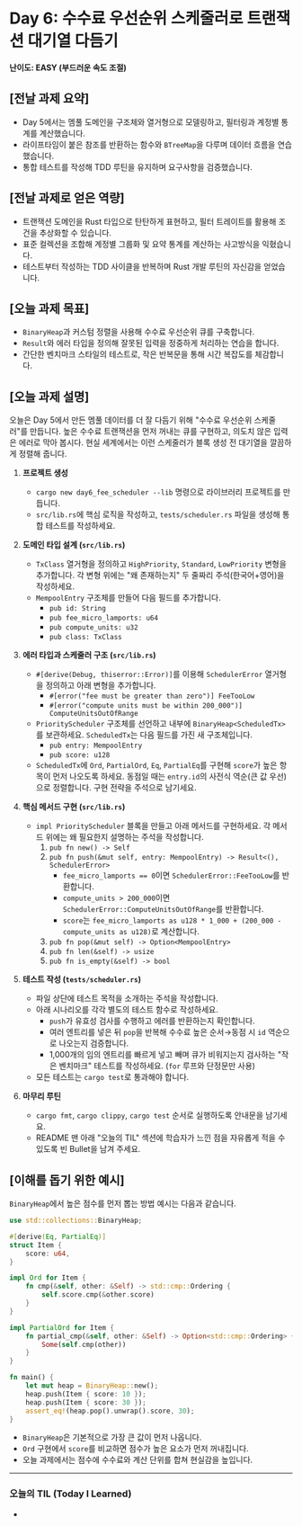 # Day 6: 수수료 우선순위 스케줄러로 트랜잭션 대기열 다듬기

**난이도: EASY (부드러운 속도 조절)**

## [전날 과제 요약]
- Day 5에서는 멤풀 도메인을 구조체와 열거형으로 모델링하고, 필터링과 계정별 통계를 계산했습니다.
- 라이프타임이 붙은 참조를 반환하는 함수와 `BTreeMap`을 다루며 데이터 흐름을 연습했습니다.
- 통합 테스트를 작성해 TDD 루틴을 유지하며 요구사항을 검증했습니다.

## [전날 과제로 얻은 역량]
- 트랜잭션 도메인을 Rust 타입으로 탄탄하게 표현하고, 필터 트레이트를 활용해 조건을 추상화할 수 있습니다.
- 표준 컬렉션을 조합해 계정별 그룹화 및 요약 통계를 계산하는 사고방식을 익혔습니다.
- 테스트부터 작성하는 TDD 사이클을 반복하며 Rust 개발 루틴의 자신감을 얻었습니다.

## [오늘 과제 목표]
- `BinaryHeap`과 커스텀 정렬을 사용해 수수료 우선순위 큐를 구축합니다.
- `Result`와 에러 타입을 정의해 잘못된 입력을 정중하게 처리하는 연습을 합니다.
- 간단한 벤치마크 스타일의 테스트로, 작은 반복문을 통해 시간 복잡도를 체감합니다.

## [오늘 과제 설명]
오늘은 Day 5에서 만든 멤풀 데이터를 더 잘 다듬기 위해 "수수료 우선순위 스케줄러"를 만듭니다. 높은 수수료 트랜잭션을 먼저 꺼내는 큐를 구현하고, 의도치 않은 입력은 에러로 막아 봅시다. 현실 세계에서는 이런 스케줄러가 블록 생성 전 대기열을 깔끔하게 정렬해 줍니다.

1. **프로젝트 생성**
    - `cargo new day6_fee_scheduler --lib` 명령으로 라이브러리 프로젝트를 만듭니다.
    - `src/lib.rs`에 핵심 로직을 작성하고, `tests/scheduler.rs` 파일을 생성해 통합 테스트를 작성하세요.

2. **도메인 타입 설계 (`src/lib.rs`)**
    - `TxClass` 열거형을 정의하고 `HighPriority`, `Standard`, `LowPriority` 변형을 추가합니다. 각 변형 위에는 "왜 존재하는지" 두 줄짜리 주석(한국어+영어)을 작성하세요.
    - `MempoolEntry` 구조체를 만들어 다음 필드를 추가합니다.
        - `pub id: String`
        - `pub fee_micro_lamports: u64`
        - `pub compute_units: u32`
        - `pub class: TxClass`

3. **에러 타입과 스케줄러 구조 (`src/lib.rs`)**
    - `#[derive(Debug, thiserror::Error)]`를 이용해 `SchedulerError` 열거형을 정의하고 아래 변형을 추가합니다.
        - `#[error("fee must be greater than zero")] FeeTooLow`
        - `#[error("compute units must be within 200_000")] ComputeUnitsOutOfRange`
    - `PriorityScheduler` 구조체를 선언하고 내부에 `BinaryHeap<ScheduledTx>`를 보관하세요. `ScheduledTx`는 다음 필드를 가진 새 구조체입니다.
        - `pub entry: MempoolEntry`
        - `pub score: u128`
    - `ScheduledTx`에 `Ord`, `PartialOrd`, `Eq`, `PartialEq`를 구현해 `score`가 높은 항목이 먼저 나오도록 하세요. 동점일 때는 `entry.id`의 사전식 역순(큰 값 우선)으로 정렬합니다. 구현 전략을 주석으로 남기세요.

4. **핵심 메서드 구현 (`src/lib.rs`)**
    - `impl PriorityScheduler` 블록을 만들고 아래 메서드를 구현하세요. 각 메서드 위에는 왜 필요한지 설명하는 주석을 작성합니다.
        1. `pub fn new() -> Self`
        2. `pub fn push(&mut self, entry: MempoolEntry) -> Result<(), SchedulerError>`
            - `fee_micro_lamports == 0`이면 `SchedulerError::FeeTooLow`를 반환합니다.
            - `compute_units > 200_000`이면 `SchedulerError::ComputeUnitsOutOfRange`를 반환합니다.
            - `score`는 `fee_micro_lamports as u128 * 1_000 + (200_000 - compute_units as u128)`로 계산합니다.
        3. `pub fn pop(&mut self) -> Option<MempoolEntry>`
        4. `pub fn len(&self) -> usize`
        5. `pub fn is_empty(&self) -> bool`

5. **테스트 작성 (`tests/scheduler.rs`)**
    - 파일 상단에 테스트 목적을 소개하는 주석을 작성합니다.
    - 아래 시나리오를 각각 별도의 테스트 함수로 작성하세요.
        - `push`가 유효성 검사를 수행하고 에러를 반환하는지 확인합니다.
        - 여러 엔트리를 넣은 뒤 `pop`을 반복해 수수료 높은 순서→동점 시 `id` 역순으로 나오는지 검증합니다.
        - 1,000개의 임의 엔트리를 빠르게 넣고 빼며 큐가 비워지는지 검사하는 "작은 벤치마크" 테스트를 작성하세요. (`for` 루프와 단정문만 사용)
    - 모든 테스트는 `cargo test`로 통과해야 합니다.

6. **마무리 루틴**
    - `cargo fmt`, `cargo clippy`, `cargo test` 순서로 실행하도록 안내문을 남기세요.
    - README 맨 아래 "오늘의 TIL" 섹션에 학습자가 느낀 점을 자유롭게 적을 수 있도록 빈 Bullet을 남겨 주세요.

## [이해를 돕기 위한 예시]
`BinaryHeap`에서 높은 점수를 먼저 뽑는 방법 예시는 다음과 같습니다.

```rust
use std::collections::BinaryHeap;

#[derive(Eq, PartialEq)]
struct Item {
    score: u64,
}

impl Ord for Item {
    fn cmp(&self, other: &Self) -> std::cmp::Ordering {
        self.score.cmp(&other.score)
    }
}

impl PartialOrd for Item {
    fn partial_cmp(&self, other: &Self) -> Option<std::cmp::Ordering> {
        Some(self.cmp(other))
    }
}

fn main() {
    let mut heap = BinaryHeap::new();
    heap.push(Item { score: 10 });
    heap.push(Item { score: 30 });
    assert_eq!(heap.pop().unwrap().score, 30);
}
```

- `BinaryHeap`은 기본적으로 가장 큰 값이 먼저 나옵니다.
- `Ord` 구현에서 `score`를 비교하면 점수가 높은 요소가 먼저 꺼내집니다.
- 오늘 과제에서는 점수에 수수료와 계산 단위를 합쳐 현실감을 높입니다.

---

### 오늘의 TIL (Today I Learned)
-